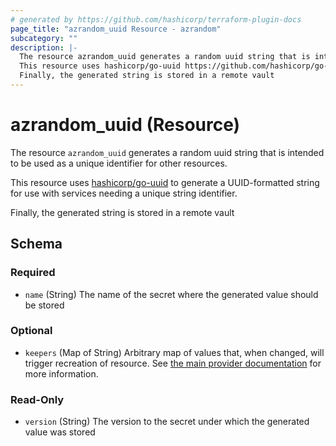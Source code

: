```yaml
---
# generated by https://github.com/hashicorp/terraform-plugin-docs
page_title: "azrandom_uuid Resource - azrandom"
subcategory: ""
description: |-
  The resource azrandom_uuid generates a random uuid string that is intended to be used as a unique identifier for other resources.
  This resource uses hashicorp/go-uuid https://github.com/hashicorp/go-uuid to generate a UUID-formatted string for use with services needing a unique string identifier.
  Finally, the generated string is stored in a remote vault
---
```


# azrandom_uuid (Resource)

The resource `azrandom_uuid` generates a random uuid string that is intended to be used as a unique identifier for other resources.

This resource uses [hashicorp/go-uuid](https://github.com/hashicorp/go-uuid) to generate a UUID-formatted string for use with services needing a unique string identifier.

Finally, the generated string is stored in a remote vault



<!-- schema generated by tfplugindocs -->
## Schema

### Required

- `name` (String) The name of the secret where the generated value should be stored

### Optional

- `keepers` (Map of String) Arbitrary map of values that, when changed, will trigger recreation of resource. See [the main provider documentation](../index.html) for more information.

### Read-Only

- `version` (String) The version to the secret under which the generated value was stored
